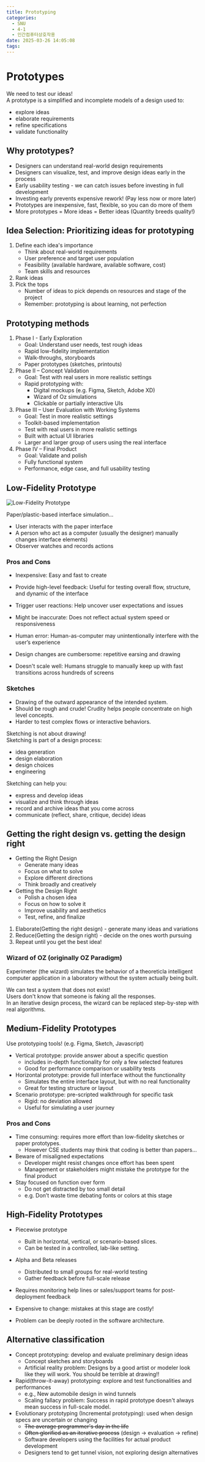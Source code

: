 ```yaml
---
title: Prototyping
categories:
  - SNU
  - 4-1
  - 인간컴퓨터상호작용
date: 2025-03-26 14:05:08
tags:
---
```


# Prototypes

We need to test our ideas!  
A prototype is a simplified and incomplete models of a design used to:

- explore ideas
- elaborate requirements
- refine specifications
- validate functionality

## Why prototypes?

- Designers can understand real-world design requirements
- Designers can visualize, test, and improve design ideas early in the process
- Early usability testing - we can catch issues before investing in full development
- Investing early prevents expensive rework! (Pay less now or more later)
- Prototypes are inexpensive, fast, flexible, so you can do more of them
- More prototypes = More ideas = Better ideas (Quantity breeds quality!)

## Idea Selection: Prioritizing ideas for prototyping

1. Define each idea's importance
    - Think about real-world requirements
    - User preference and target user population
    - Feasibility (available hardware, available software, cost)
    - Team skills and resources
1. Rank ideas
1. Pick the tops
    - Number of ideas to pick depends on resources and stage of the project
    - Remember: prototyping is about learning, not perfection

## Prototyping methods

1. Phase I - Early Exploration
    - Goal: Understand user needs, test rough ideas
    - Rapid low-fidelity implementation
    - Walk-throughs, storyboards
    - Paper prototypes (sketches, printouts)
1. Phase II – Concept Validation
    - Goal: Test with real users in more realistic settings
    - Rapid prototyping with:
        - Digital mockups (e.g. Figma, Sketch, Adobe XD)
        - Wizard of Oz simulations
        - Clickable or partially interactive UIs
1. Phase III – User Evaluation with Working Systems
    - Goal: Test in more realistic settings
    - Toolkit-based implementation
    - Test with real users in more realistic settings
    - Built with actual UI libraries
    - Larger and larger group of users using the real interface
1. Phase IV – Final Product
    - Goal: Validate and polish
    - Fully functional system
    - Performance, edge case, and full usability testing

## Low-Fidelity Prototype

![Low-Fidelity Prototype](low_fidelity_prototype.png)

Paper/plastic-based interface simulation...

- User interacts with the paper interface
- A person who act as a computer (usually the designer) manually changes interface elements)
- Observer watches and records actions

### Pros and Cons

- Inexpensive: Easy and fast to create
- Provide high-level feedback: Useful for testing overall flow, structure, and dynamic of the interface
- Trigger user reactions: Help uncover user expectations and issues

- Might be inaccurate: Does not reflect actual system speed or responsiveness
- Human error: Human-as-computer may unintentionally interfere with the user’s experience
- Design changes are cumbersome: repetitive earsing and drawing
- Doesn't scale well: Humans struggle to manually keep up with fast transitions across hundreds of screens

### Sketches

- Drawing of the outward appearance of the intended system.
- Should be rough and crude! Crudity helps people concentrate on high level concepts.
- Harder to test complex flows or interactive behaviors.

Sketching is not about drawing!  
Sketching is part of a design process:

- idea generation
- design elaboration
- design choices
- engineering

Sketching can help you:

- express and develop ideas
- visualize and think through ideas
- record and archive ideas that you come across
- communicate (reflect, share, critique, decide) ideas

## Getting the right design vs. getting the design right

- Getting the Right Design
  - Generate many ideas
  - Focus on what to solve
  - Explore different directions
  - Think broadly and creatively
- Getting the Design Right
  - Polish a chosen idea
  - Focus on how to solve it
  - Improve usability and aesthetics
  - Test, refine, and finalize

1. Elaborate(Getting the right design) - generate many ideas and variations
1. Reduce(Getting the design right) - decide on the ones worth pursuing
1. Repeat until you get the best idea!

### Wizard of OZ (originally OZ Paradigm)

Experimeter (the wizard) simulates the behavior of a theoreticla intelligent computer application in a laboratory without the system actually being built.

We can test a system that does not exist!  
Users don't know that someone is faking all the responses.  
In an iterative design process, the wizard can be replaced step-by-step with real algorithms.

## Medium-Fidelity Prototypes

Use prototyping tools! (e.g. Figma, Sketch, Javascript)

- Vertical prototype: provide answer about a specific question
  - includes in-depth functionality for only a few selected features
  - Good for performance comparison or usability tests
- Horizontal prototype: provide full interface without the functionality
  - Simulates the entire interface layout, but with no real functionality
  - Great for testing structure or layout
- Scenario prototype: pre-scripted walkthrough for specific task
  - Rigid: no deviation allowed
  - Useful for simulating a user journey

### Pros and Cons

- Time consuming: requires more effort than low-fidelity sketches or paper prototypes.
  - However CSE students may think that coding is better than papers...
- Beware of misaligned expectations
  - Developer might resist changes once effort has been spent
  - Management or stakeholders might mistake the prototype for the final product
- Stay focused on function over form
  - Do not get distracted by too small detail
  - e.g. Don’t waste time debating fonts or colors at this stage

## High-Fidelity Prototypes

- Piecewise prototype
  - Built in horizontal, vertical, or scenario-based slices.
  - Can be tested in a controlled, lab-like setting.
- Alpha and Beta releases
  - Distributed to small groups for real-world testing
  - Gather feedback before full-scale release

- Requires monitoring help lines or sales/support teams for post-deployment feedback
- Expensive to change: mistakes at this stage are costly!  
- Problem can be deeply rooted in the software architecture.

## Alternative classification

- Concept prototyping: develop and evaluate preliminary design ideas
  - Concept sketches and storyboards
  - Artificial reality problem: Designs by a good artist or modeler look like they will work. You should be terrible at drawing!!
- Rapid(throw-it-away) prototyping: explore and test functionalities and performances
  - e.g., New automobile design in wind tunnels
  - Scaling fallacy problem: Success in rapid prototype doesn't always mean success in full-scale model.
- Evolutionary prototyping (Incremental prototyping): used when design specs are uncertain or changing
  - ~~The average programmer's day in the life~~
  - ~~Often glorified as an iterative process~~ (design → evaluation → refine)
  - Software developers using the facilities for actual product development
  - Designers tend to get tunnel vision, not exploring design alternatives
